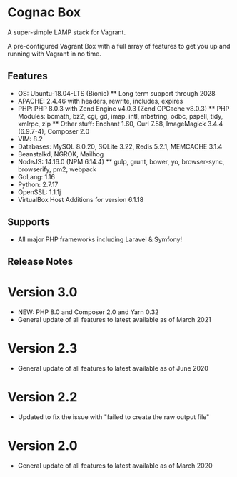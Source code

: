 # Cognac Box

A super-simple LAMP stack for Vagrant.

A pre-configured Vagrant Box with a full array of features to get you up and running with Vagrant in no time.


## Features

* OS: Ubuntu-18.04-LTS (Bionic) ** Long term support through 2028
* APACHE: 2.4.46 with headers, rewrite, includes, expires
* PHP: PHP 8.0.3 with Zend Engine v4.0.3 (Zend OPCache v8.0.3)
  ** PHP Modules: bcmath, bz2, cgi, gd, imap, intl, mbstring, odbc, pspell, tidy, xmlrpc, zip
  ** Other stuff: Enchant 1.60, Curl 7.58, ImageMagick 3.4.4 (6.9.7-4), Composer 2.0
* VIM: 8.2
* Databases: MySQL 8.0.20, SQLite 3.22, Redis 5.2.1, MEMCACHE 3.1.4
* Beanstalkd, NGROK,  Mailhog
* NodeJS: 14.16.0 (NPM 6.14.4)
  ** gulp, grunt, bower, yo, browser-sync, browserify, pm2, webpack
* GoLang: 1.16
* Python: 2.7.17
* OpenSSL: 1.1.1j
* VirtualBox Host Additions for version 6.1.18


## Supports
* All major PHP frameworks including Laravel & Symfony!


## Release Notes

# Version 3.0
* NEW: PHP 8.0 and Composer 2.0 and Yarn 0.32
* General update of all features to latest available as of March 2021

# Version 2.3
* General update of all features to latest available as of June 2020

# Version 2.2
* Updated to fix the issue with "failed to create the raw output file"

# Version 2.0
* General update of all features to latest available as of March 2020
